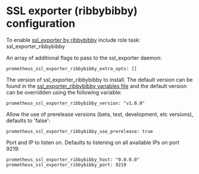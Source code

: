 # SSL exporter (ribbybibby) configuration

To enable [ssl_exporter by ribbybibby](https://github.com/ribbybibby/ssl_exporter) include role task: ssl_exporter_ribbybibby

An array of additional flags to pass to the ssl_exporter daemon:

    prometheus_ssl_exporter_ribbybibby_extra_opts: []

The version of ssl_exporter_ribbybibby to install. The default version can be found in the [ssl_exporter_ribbybibby variables file](../vars/software/ssl_exporter_ribbybibby.yml) and the default version can be overridden using the following variable:

    prometheus_ssl_exporter_ribbybibby_version: "v1.0.0"

Allow the use of prerelease versions (beta, test, development, etc versions), defaults to 'false':

    prometheus_ssl_exporter_ribbybibby_use_prerelease: true

Port and IP to listen on. Defaults to listening on all available IPs on port 9219:

    prometheus_ssl_exporter_ribbybibby_host: "0.0.0.0"
    prometheus_ssl_exporter_ribbybibby_port: 9219
